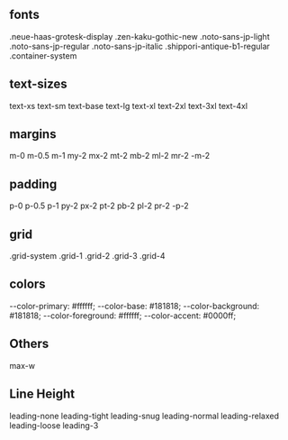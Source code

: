 ## fonts

.neue-haas-grotesk-display
.zen-kaku-gothic-new
.noto-sans-jp-light
.noto-sans-jp-regular
.noto-sans-jp-italic
.shippori-antique-b1-regular
.container-system

## text-sizes

text-xs
text-sm
text-base
text-lg
text-xl
text-2xl
text-3xl
text-4xl

## margins

m-0
m-0.5
m-1
my-2
mx-2
mt-2
mb-2
ml-2
mr-2
-m-2

## padding

p-0
p-0.5
p-1
py-2
px-2
pt-2
pb-2
pl-2
pr-2
-p-2

## grid

.grid-system
.grid-1
.grid-2
.grid-3
.grid-4

## colors

--color-primary: #ffffff;
--color-base: #181818;
--color-background: #181818;
--color-foreground: #ffffff;
--color-accent: #0000ff;

## Others

max-w

## Line Height

leading-none
leading-tight
leading-snug
leading-normal
leading-relaxed
leading-loose
leading-3
